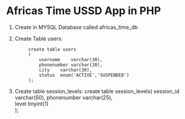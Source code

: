 # Africas Time USSD App in PHP

1. Create in MYSQL Database called africas_time_db
2. Create Table users:

            create table users
            (
                username	varchar(30),	
                phonenumber	varchar(20),
                city	varchar(30),
                status	enum('ACTIVE','SUSPENDED')
            );

3. Create table session_levels:
            create table session_levels(
                session_id	varchar(50),
                phonenumber	varchar(25),	
                level	tinyint(1)	
            );